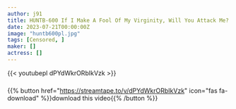 ```yaml
---
author: j91
title: HUNTB-600 If I Make A Fool Of My Virginity, Will You Attack Me? I’m A Naughty Person Who Pisses Off My C*******d Friend Who Doesn’t Turn Around No Matter What I Do And Tries To Force Him Into A Crime
date: 2023-07-21T00:00:00Z
image: "huntb600pl.jpg"
tags: [Censored, ]
maker: []
actress: []
---
```



{{< youtubepl dPYdWkrORbIkVzk >}}
###

{{% button href="https://streamtape.to/v/dPYdWkrORbIkVzk" icon="fas fa-download" %}}download this video{{% /button %}}
